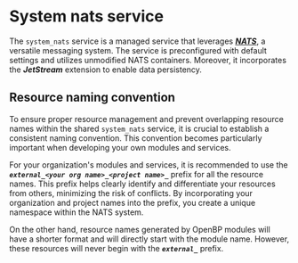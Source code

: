 # System nats service

The `system_nats` service is a managed service that leverages ***[NATS](https://nats.io/)***, a versatile messaging system. The service is preconfigured with default settings and utilizes unmodified NATS containers. Moreover, it incorporates the ***JetStream*** extension to enable data persistency.

## Resource naming convention

To ensure proper resource management and prevent overlapping resource names within the shared `system_nats` service, it is crucial to establish a consistent naming convention. This convention becomes particularly important when developing your own modules and services.

For your organization's modules and services, it is recommended to use the ***`external_<your org name>_<project name>_`*** prefix for all the resource names. This prefix helps clearly identify and differentiate your resources from others, minimizing the risk of conflicts. By incorporating your organization and project names into the prefix, you create a unique namespace within the NATS system.

On the other hand, resource names generated by OpenBP modules will have a shorter format and will directly start with the module name. However, these resources will never begin with the ***`external_`*** prefix.